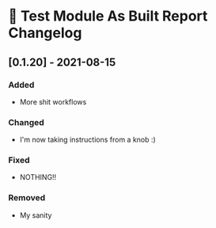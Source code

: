 # :arrows_counterclockwise: Test Module As Built Report Changelog

## [0.1.20] - 2021-08-15

### Added
* More shit workflows

### Changed
* I'm now taking instructions from a knob :)

### Fixed
* NOTHING!!
### Removed
* My sanity


